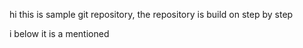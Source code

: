 hi this is sample git repository,
the repository is build on step by step 

i  below it is a mentioned